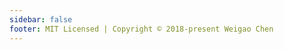 ```yaml
---
sidebar: false
footer: MIT Licensed | Copyright © 2018-present Weigao Chen
---
```

<!-- <Card/> -->
<Homepage/>
<!-- <welcome/> -->